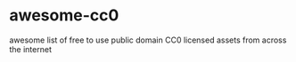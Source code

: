 # awesome-cc0
awesome list of free to use public domain CC0 licensed assets from across the internet
